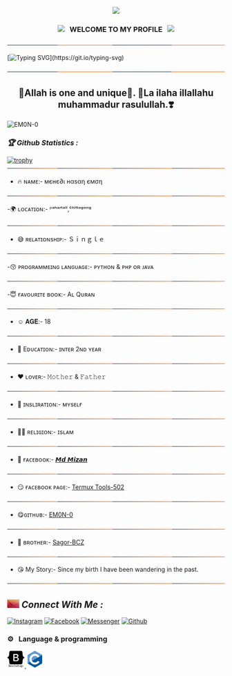 <p align="center"><img src="https://img.shields.io/badge/MADE%20IN BANGLADESHI-SPAMMAR AND PROGRAMMER-green?colorA=%23ff0000&colorB=%23017e40&style=flat-square">

<h3 align="center">
  <img src="https://emoji.discord.st/emojis/768b108d-274f-4f44-a634-8477b16efce7.gif" width="25">
  &nbsp; WELCOME TO MY PROFILE &nbsp;
  <img src="https://emoji.discord.st/emojis/768b108d-274f-4f44-a634-8477b16efce7.gif" width="25">
</h3>

<img align="center" alt="line" src="https://github.com/DalpatRathore/dalpatrathore/blob/main/assets/images/line-1.svg">

[![Typing SVG](https://readme-typing-svg.herokuapp.com?color=%23F70B10&size=27&lines=Assalamu+Alaikum;+I+am+Mehedi+Hasan+Emon;+My+Dream;+I+Will+Be+A+Great+Programmer;+One+Day+Inshallah;)](https://git.io/typing-svg)

</p>

<img align="center" alt="line" src="https://github.com/DalpatRathore/dalpatrathore/blob/main/assets/images/line-1.svg">

<h2 align="center">🤲Allah is one and unique🕋. 🌺La ilaha illallahu muhammadur rasulullah.❣️</h2>

<p align="EM0N-0"> <img src="https://komarev.com/ghpvc/?username=EM0N-0-1&label=Profile%20views&color=eb4d3d&style=flat-square" alt="EM0N-0" /> </p>
</i></b></h3>

<h3><b><i>🏆 Github Statistics :</i></b></h3>
<a href="https://github.com/EM0N-0"><img title="trophy" src="https://github-profile-trophy.vercel.app/?username=EM0N-0&theme=monokai"></a>


<img align="center" alt="line" src="https://github.com/DalpatRathore/dalpatrathore/blob/main/assets/images/line-2.svg">

- 🔥 ɴᴀᴍᴇ:- мєнє∂ι нαѕαη ємση

<img align="center" alt="line" src="https://github.com/DalpatRathore/dalpatrathore/blob/main/assets/images/line-2.svg">

-🌍 ʟᴏᴄᴀᴛɪᴏɴ:- ᴾᵃʰᵃʳᵗᵃˡⁱ,ᶜʰⁱᵗᵗᵃᵍᵒⁿᵍ

<img align="center" alt="line" src="https://github.com/DalpatRathore/dalpatrathore/blob/main/assets/images/line-2.svg">

- 😅 ʀᴇʟᴀᴛɪᴏɴsʜɪᴘ:- Ｓｉｎｇｌｅ

<img align="center" alt="line" src="https://github.com/DalpatRathore/dalpatrathore/blob/main/assets/images/line-2.svg">

-😚 ᴘʀᴏɢʀᴀᴍᴍᴇɪɴɢ ʟᴀɴɢᴜᴀɢᴇ:- ᴘʏᴛʜᴏɴ & ᴘʜᴘ ᴏʀ ᴊᴀᴠᴀ

<img align="center" alt="line" src="https://github.com/DalpatRathore/dalpatrathore/blob/main/assets/images/line-2.svg">

-😇 ғᴀᴠᴏᴜʀɪᴛᴇ ʙᴏᴏᴋ:- Aʟ Qᴜʀᴀɴ

<img align="center" alt="line" src="https://github.com/DalpatRathore/dalpatrathore/blob/main/assets/images/line-2.svg">

- ☺️ 𝐀𝐆𝐄:- 18

<img align="center" alt="line" src="https://github.com/DalpatRathore/dalpatrathore/blob/main/assets/images/line-2.svg">

- 📕 Eᴅᴜᴄᴀᴛɪᴏɴ:- ɪɴᴛᴇʀ 2ɴᴅ ʏᴇᴀʀ

<img align="center" alt="line" src="https://github.com/DalpatRathore/dalpatrathore/blob/main/assets/images/line-2.svg">

- ❤ ʟᴏᴠᴇʀ:- 𝙼𝚘𝚝𝚑𝚎𝚛 & 𝙵𝚊𝚝𝚑𝚎𝚛

<img align="center" alt="line" src="https://github.com/DalpatRathore/dalpatrathore/blob/main/assets/images/line-2.svg">

- 💙 ɪɴsʟɪʀᴀᴛɪᴏɴ:- ᴍʏsᴇʟғ

<img align="center" alt="line" src="https://github.com/DalpatRathore/dalpatrathore/blob/main/assets/images/line-2.svg">

- 🤲🏻 ʀᴇʟɪɢɪᴏɴ:- ɪsʟᴀᴍ

<img align="center" alt="line" src="https://github.com/DalpatRathore/dalpatrathore/blob/main/assets/images/line-2.svg">

- 🤗 ғᴀᴄᴇʙᴏᴏᴋ:- [𝙈𝙙 𝙈𝙞𝙯𝙖𝙣](https://www.facebook.com/mr.EM0N.502)

<img align="center" alt="line" src="https://github.com/DalpatRathore/dalpatrathore/blob/main/assets/images/line-2.svg">

- 😏 ғᴀᴄᴇʙᴏᴏᴋ ᴘᴀɢᴇ:- [Termux Tools-502](https://www.facebook.com/Termux-Tools-502-100961239025559/)

<img align="center" alt="line" src="https://github.com/DalpatRathore/dalpatrathore/blob/main/assets/images/line-2.svg">

- 😋ɢɪᴛʜᴜʙ:- [EM0N-0](https://github.com/EM0N-0)


<img align="center" alt="line" src="https://github.com/DalpatRathore/dalpatrathore/blob/main/assets/images/line-2.svg">

- 👭 ʙʀᴏᴛʜᴇʀ:- [Sagor-BCZ](https://github.com/Sagor-BCZ)

<img align="center" alt="line" src="https://github.com/DalpatRathore/dalpatrathore/blob/main/assets/images/line-2.svg">

- 😘 My Story:- Since my birth I have been wandering in the past.

<img align="center" alt="line" src="https://github.com/DalpatRathore/dalpatrathore/blob/main/assets/images/line-2.svg">

<h2><img width="28" src="https://github.com/DalpatRathore/dalpatrathore/blob/main/assets/icons/icon-contact.png" /><i> Connect With Me :</i></h2>

[![Instagram](https://img.shields.io/badge/IG-%40Mehedi.Emon.12-red?style=for-the-badge&logo=instagram)](https://www.instagram.com/mehedi.hasan.502)
[![Facebook](https://img.shields.io/badge/Facebook-green?style=for-the-badge&logo=facebook)](https://fb.com/mr.EM0N.502)
[![Messenger](https://img.shields.io/badge/Chat-Messenger-blue?style=for-the-badge&logo=messenger)](https://m.me/mr.EM0N.502)
[![Github](https://img.shields.io/badge/EM0N-0?style=for-the-badge&logo=github)](https://github.com/EM0N-0)

### ⚙️ &nbsp; Language & programming

<p align="left"> <a href="https://getbootstrap.com" target="_blank"> <img src="https://raw.githubusercontent.com/devicons/devicon/master/icons/bootstrap/bootstrap-plain-wordmark.svg" alt="bootstrap" width="40" height="40"/> </a> <a href="https://www.cprogramming.com/" target="_blank"> <img src="https://raw.githubusercontent.com/devicons/devicon/master/icons/c/c-original.svg" alt="c" width="40" height
